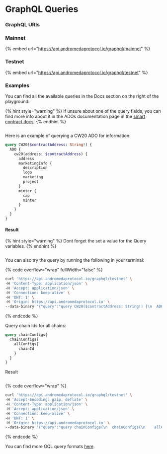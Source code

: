 # GraphQL Queries

### GraphQL URIs

### Mainnet

{% embed url="https://api.andromedaprotocol.io/graphql/mainnet" %}

### Testnet

{% embed url="https://api.andromedaprotocol.io/graphql/testnet" %}

### Examples

You can find all the available queries in the Docs section on the right of the playground:

{% hint style="warning" %}
If unsure about one of the query fields, you can find more info about it in the ADOs documentation page in the [smart contract docs](https://docs.andromedaprotocol.io/andromeda/andromeda-digital-objects/introduction-to-ados).
{% endhint %}

<figure><img src="../.gitbook/assets/Screenshot 2024-07-17 at 10.06.32 PM.png" alt=""><figcaption></figcaption></figure>

Here is an example of querying a CW20 ADO for information:

```graphql
query CW20($contractAddress: String!) {
  ADO {
    cw20(address: $contractAddress) {
      address
      marketingInfo {
        description
        logo
        marketing
        project
      }
      minter {
        cap
        minter
      }
    }
  }
}

```

#### Result

{% hint style="warning" %}
Dont forget the set a value for the  Query variables.
{% endhint %}

<figure><img src="../.gitbook/assets/Screenshot 2024-07-17 at 10.20.25 PM.png" alt=""><figcaption></figcaption></figure>

You can also try the query by running the following in your terminal:

{% code overflow="wrap" fullWidth="false" %}
```bash
curl 'https://api.andromedaprotocol.io/graphql/testnet' \
-H 'Content-Type: application/json' \
-H 'Accept: application/json' \
-H 'Connection: keep-alive' \
-H 'DNT: 1' \
-H 'Origin: https://api.andromedaprotocol.io' \
--data-binary '{"query":"query CW20($contractAddress: String!) {\n  ADO {\n    cw20(address: $contractAddress) {\n      address\n      marketingInfo {\n        description\n        logo\n        marketing\n        project\n      }\n      minter {\n        cap\n        minter\n      }\n    }\n  }\n}\n","variables":{"contractAddress":"andr10n3zrq9z7e5qmqhryazxmgjx7tkjumyudtv34j6vzlpst5r8g9xsex8zav"}}' --compressed
```
{% endcode %}

Query chain Ids for all chains:

```graphql
query chainConfigs{
  chainConfigs{
    allConfigs{
      chainId
    }
  }
}
```

Result

<figure><img src="../.gitbook/assets/Screenshot 2024-07-17 at 10.26.54 PM.png" alt=""><figcaption></figcaption></figure>

{% code overflow="wrap" %}
```bash
curl 'https://api.andromedaprotocol.io/graphql/testnet' \
-H 'Accept-Encoding: gzip, deflate' \
-H 'Content-Type: application/json' \
-H 'Accept: application/json' \
-H 'Connection: keep-alive' \
-H 'DNT: 1' \
-H 'Origin: https://api.andromedaprotocol.io' \
--data-binary '{"query":"query chainConfigs{\n  chainConfigs{\n    allConfigs{\n      chainId\n    }\n  }\n}","variables":{"contractAddress":"andr10n3zrq9z7e5qmqhryazxmgjx7tkjumyudtv34j6vzlpst5r8g9xsex8zav"}}' --compressed
```
{% endcode %}

You can find more GQL query formats [here](https://github.com/andromedaprotocol/andromeda.js/blob/development/packages/gql/schema/master-schema.graphql).
